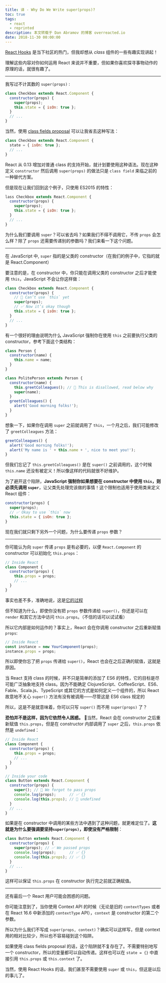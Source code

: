 ```yaml
---
title: 译 - Why Do We Write super(props)?
toc: true
tags: 
  - react
  - reprinted
description: 本文转载于 Dan Abramov 的博客 overreacted.io
date: 2018-11-30 00:00:00
---
```


[React Hooks](https://reactjs.org/docs/hooks-intro.html) 是当下社区的热门，但我却想从 *class* 组件的一些有趣实现讲起！

理解这些内容对你如何运用 React 来说并不重要，但如果你喜欢探寻事物动作的原理的话，就很有趣了。

---

我写过不计其数的 `super(props)` :

```js
class Checkbox extends React.Component {
  constructor(props) {
    super(props);
    this.state = { isOn: true };
  }
  // ...
}
```

当然，使用 [class fields proposal](https://github.com/tc39/proposal-class-fields) 可以让我省去这种写法：

```js
class Checkbox extends React.Component {
  state = { isOn: true };
  // ...
}
```

React 从 0.13 增加对普通 class 的支持开始，就计划要使用这种语法。现在这种定义 `constructor` 然后调用 `super(props)` 的做法只是 `class field` 来临之前的一种替代方案。

<!-- more -->

但是现在让我们回到这个例子，只使用 ES2015 的特性：

```js
lass Checkbox extends React.Component {
  constructor(props) {
    super(props);
    this.state = { isOn: true };
  }
  // ...
}
```

为什么我们要调用 `super`？可以省去吗？如果我们不得不调用它，不传 `props` 会怎么样？除了 `props` 还需要传递别的参数吗？我们来看一下这个问题。

---

在 JavaScript 中, `super` 指的是父类的 constructor（在我们的例子中，它指的就是 React.Component）

要注意的是，在 constructor 中，你只能在调用父类的 constructor 之后才能使用 `this`，JavaScript 不会让你这样做：

```js
class Checkbox extends React.Component {
  constructor(props) {
    // 🔴 Can’t use `this` yet
    super(props);
    // ✅ Now it’s okay though
    this.state = { isOn: true };
  }
  // ...
}
```

有一个很好的理由说明为什么 JavaScript 强制你在使用 `this` 之前要执行父类的 constructor，参考下面这个类结构：

```js
class Person {
  constructor(name) {
    this.name = name;
  }
}

class PolitePerson extends Person {
  constructor(name) {
    this.greetColleagues(); // 🔴 This is disallowed, read below why
    super(name);
  }
  greetColleagues() {
    alert('Good morning folks!');
  }
}
```

想象一下，如果你在调用 `super` 之前就调用了 `this`，一个月之后，我们可能修改了 `greetColleagues` 方法：

```js
greetColleagues() {
  alert('Good morning folks!');
  alert('My name is ' + this.name + ', nice to meet you!');
}
```

但我们忘记了 `this.greetColleagues()` 是在 `super()` 之前调用的，这个时候 `this.name` 还没有被定义！所以像这样的代码就很不好维护。

为了避开这个陷阱，**JavaScript 强制你如果想要在 constructor 中使用 `this`，则必须先调用 `super`**，让父类先处理完该做的事情！这个限制也适用于使用类来定义 React 组件：

```js
constructor(props) {
  super(props);
  // ✅ Okay to use `this` now
  this.state = { isOn: true };
}
```

现在我们就只剩下另外一个问题，为什么要传递 `props` 参数？

---

你可能认为向 `super` 传递 `props` 是有必要的，以便 `React.Component` 的 constructor 可以初始化 `this.props`：

```js
// Inside React
class Component {
  constructor(props) {
    this.props = props;
    // ...
  }
}
```

事实也差不多，准确地说，这是[它的过程](https://github.com/facebook/react/blob/1d25aa5787d4e19704c049c3cfa985d3b5190e0d/packages/react/src/ReactBaseClasses.js#L22)

但不知道为什么，即使你没有把 `props` 参数传递给 `super()`，你还是可以在 `render` 和其它方法中访问 `this.props`。（不信的话可以试试看）

所以它内部是如何运作的？事实上，React 会在你调用 constructor 之后重新赋值 `props`:

```js
// Inside React
const instance = new YourComponent(props);
instance.props = props;
```

所以即使你忘了把 `props` 传递给 `super()`，React 也会在之后正确的赋值，这就是原因。

当 React 支持 class 的时候，并不只是简单的添加了 ES6 的特性，它的目标是尽可能广泛抽象地支持 class。因为不能确定 ClojureScript、CoffeeScript、ES6、Fable、Scala.js、TypeScript 或其它的方式是如何定义一个组件的，所以 React 故意地不关心 `super()` 方法有没有被调用——尽管这是 ES6 class 规定的

所以，这是不是就意味着，你可以只写 `super()` 而不用 `super(props)` 了？

**恐怕并不是这样，因为它依然令人困惑。** 当然，React 会在 constructor 之后重新赋值 `this.props`，但是在 constructor 内部调用了 `super` 之后，`this.props` 依然是 `undefined`：

```js
// Inside React
class Component {
  constructor(props) {
    this.props = props;
    // ...
  }
}

// Inside your code
class Button extends React.Component {
  constructor(props) {
    super(); // 😬 We forgot to pass props
    console.log(props);      // ✅ {}
    console.log(this.props); // 😬 undefined 
  }
  // ...
}
```

如果是在 constructor 中调用的某些方法中遇到了这种问题，就更难定位了。**这就是为什么要强调要坚持`super(props)`，即使没有严格限制**：

```js
class Button extends React.Component {
  constructor(props) {
    super(props); // ✅ We passed props
    console.log(props);      // ✅ {}
    console.log(this.props); // ✅ {}
  }
  // ...
}
```

这样可以保证 `this.props` 在 constructor 执行完之前就正确赋值。

---

还有最后一个 React 用户可能会困惑的问题。

你可能注意到了，当你使用 Context API 的时候（无论是旧的 `contextTypes` 或者在 React 16.6 中新添加的 `contextType` API），`context` 是 constructor 的第二个参数。

所以为什么我们不写成 `super(props, context)`？确实可以这样写，但是 context 用的相对比较少，所以也不容易碰到这个陷阱。

如果使用 class fields proposal 的话，这个陷阱就不复存在了。不需要特别地写一个 constructor，所以的变量都可以自动传递。这样也可以在 `state = {}` 中直接引用 `this.props` 或 `this.context` 了。

当然，使用 React Hooks 的话，我们甚至不需要使用 `super` 或 `this`，但这是以后的事儿了。

